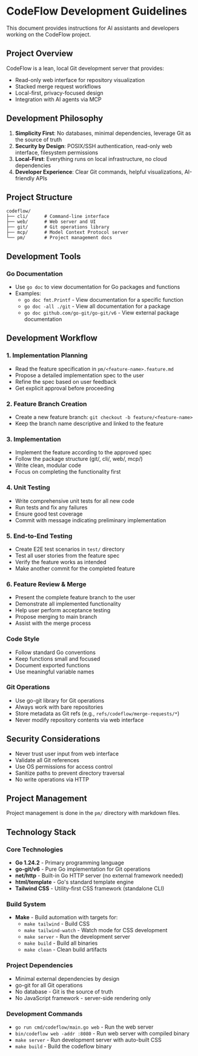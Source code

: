 # CodeFlow Development Guidelines

This document provides instructions for AI assistants and developers working on the CodeFlow project.

## Project Overview

CodeFlow is a lean, local Git development server that provides:
- Read-only web interface for repository visualization
- Stacked merge request workflows
- Local-first, privacy-focused design
- Integration with AI agents via MCP

## Development Philosophy

1. **Simplicity First**: No databases, minimal dependencies, leverage Git as the source of truth
2. **Security by Design**: POSIX/SSH authentication, read-only web interface, filesystem permissions
3. **Local-First**: Everything runs on local infrastructure, no cloud dependencies
4. **Developer Experience**: Clear Git commands, helpful visualizations, AI-friendly APIs

## Project Structure

```
codeflow/
├── cli/      # Command-line interface
├── web/      # Web server and UI
├── git/      # Git operations library
├── mcp/      # Model Context Protocol server
└── pm/       # Project management docs
```

## Development Tools

### Go Documentation
- Use `go doc` to view documentation for Go packages and functions
- Examples:
  - `go doc fmt.Printf` - View documentation for a specific function
  - `go doc -all ./git` - View all documentation for a package
  - `go doc github.com/go-git/go-git/v6` - View external package documentation

## Development Workflow

### 1. Implementation Planning
- Read the feature specification in `pm/<feature-name>.feature.md`
- Propose a detailed implementation spec to the user
- Refine the spec based on user feedback
- Get explicit approval before proceeding

### 2. Feature Branch Creation
- Create a new feature branch: `git checkout -b feature/<feature-name>`
- Keep the branch name descriptive and linked to the feature

### 3. Implementation
- Implement the feature according to the approved spec
- Follow the package structure (git/, cli/, web/, mcp/)
- Write clean, modular code
- Focus on completing the functionality first

### 4. Unit Testing
- Write comprehensive unit tests for all new code
- Run tests and fix any failures
- Ensure good test coverage
- Commit with message indicating preliminary implementation

### 5. End-to-End Testing
- Create E2E test scenarios in `test/` directory
- Test all user stories from the feature spec
- Verify the feature works as intended
- Make another commit for the completed feature

### 6. Feature Review & Merge
- Present the complete feature branch to the user
- Demonstrate all implemented functionality
- Help user perform acceptance testing
- Propose merging to main branch
- Assist with the merge process

### Code Style
- Follow standard Go conventions
- Keep functions small and focused
- Document exported functions
- Use meaningful variable names

### Git Operations
- Use go-git library for Git operations
- Always work with bare repositories
- Store metadata as Git refs (e.g., `refs/codeflow/merge-requests/*`)
- Never modify repository contents via web interface

## Security Considerations

- Never trust user input from web interface
- Validate all Git references
- Use OS permissions for access control
- Sanitize paths to prevent directory traversal
- No write operations via HTTP

## Project Management

Project management is done in the `pm/` directory with markdown files.

## Technology Stack

### Core Technologies
- **Go 1.24.2** - Primary programming language
- **go-git/v6** - Pure Go implementation for Git operations
- **net/http** - Built-in Go HTTP server (no external framework needed)
- **html/template** - Go's standard template engine
- **Tailwind CSS** - Utility-first CSS framework (standalone CLI)

### Build System
- **Make** - Build automation with targets for:
  - `make tailwind` - Build CSS
  - `make tailwind-watch` - Watch mode for CSS development
  - `make server` - Run the development server
  - `make build` - Build all binaries
  - `make clean` - Clean build artifacts

### Project Dependencies
- Minimal external dependencies by design
- go-git for all Git operations
- No database - Git is the source of truth
- No JavaScript framework - server-side rendering only

### Development Commands
- `go run cmd/codeflow/main.go web` - Run the web server
- `bin/codeflow web -addr :8080` - Run web server with compiled binary
- `make server` - Run development server with auto-built CSS
- `make build` - Build the codeflow binary
